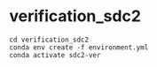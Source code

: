 # verification_sdc2

```
cd verification_sdc2
conda env create -f environment.yml
conda activate sdc2-ver
```
